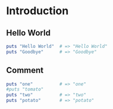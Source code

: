 # Introduction

## Hello World

```ruby
puts "Hello World"  # => "Hello World"
puts "Goodbye"      # => "Goodbye"
```

## Comment
```ruby
puts "one"          # => "one"
#puts "tomato"   
puts "two"          # => "two"
puts "potato"       # => "potato"
```
